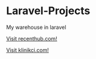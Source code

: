 # Laravel-Projects
My warehouse in laravel

 <a href="https://www.recenthub.com">Visit recenthub.com!</a> 
 
  <a href="https://www.klinikci.com">Visit klinikci.com!</a> 
